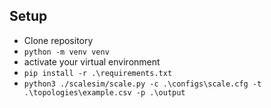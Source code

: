 ## Setup

* Clone repository
* ```python -m venv venv```
* activate your virtual environment
* ```pip install -r .\requirements.txt```
* ```python3 ./scalesim/scale.py -c .\configs\scale.cfg -t .\topologies\example.csv -p .\output```
